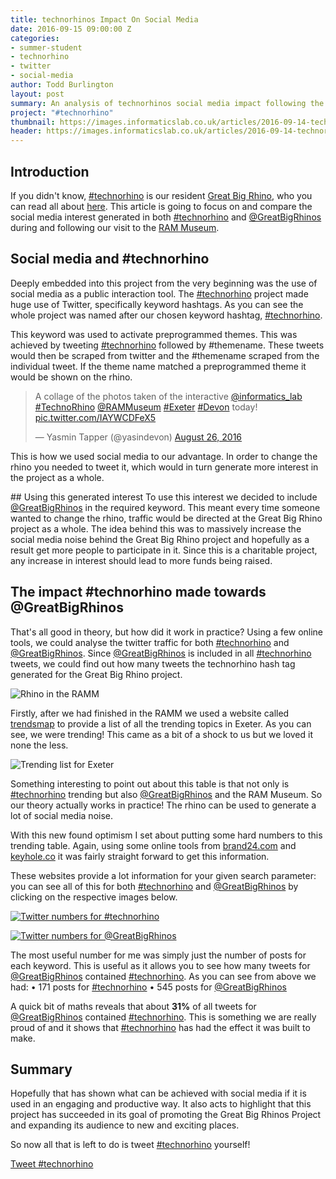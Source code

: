 ```yaml
---
title: technorhinos Impact On Social Media
date: 2016-09-15 09:00:00 Z
categories:
- summer-student
- technorhino
- twitter
- social-media
author: Todd Burlington
layout: post
summary: An analysis of technorhinos social media impact following the visit to the RAMM.
project: "#technorhino"
thumbnail: https://images.informaticslab.co.uk/articles/2016-09-14-technorhino-social-media-analysis/thumbnail.png
header: https://images.informaticslab.co.uk/articles/2016-09-14-technorhino-social-media-analysis/header.png
---
```


## Introduction
If you didn't know, [#technorhino][#Technorhino] is our resident [Great Big Rhino](http://www.greatbigrhinos.org.uk), who you can read all about [here](http://www.informaticslab.co.uk/raspberry-pi/outreach/iot/technorhino/2016/08/16/the-story-of-an-led-rhino.html). This article is going to focus on and compare the social media interest generated in both [#technorhino][#Technorhino] and [@GreatBigRhinos][@GreatBigRhino] during and following our visit to the [RAM Museum](https://rammuseum.org.uk/technorhino-visits-ramm/).

## Social media and #technorhino
Deeply embedded into this project from the very beginning was the use of social media as a public interaction tool. The [#technorhino][#Technorhino] project made huge use of Twitter, specifically keyword hashtags. As you can see the whole project was named after our chosen keyword hashtag, [#technorhino][#Technorhino].

This keyword was used to activate preprogrammed themes. This was achieved by tweeting [#technorhino][#Technorhino] followed by #themename. These tweets would then be scraped from twitter and the #themename scraped from the individual tweet. If the theme name matched a preprogrammed theme it would be shown on the rhino.

<blockquote class="twitter-tweet" data-lang="en"><p lang="en" dir="ltr">A collage of the photos taken of the interactive <a href="https://twitter.com/informatics_lab">@informatics_lab</a> <a href="https://twitter.com/hashtag/TechnoRhino?src=hash">#TechnoRhino</a> <a href="https://twitter.com/RAMMuseum">@RAMMuseum</a> <a href="https://twitter.com/hashtag/Exeter?src=hash">#Exeter</a> <a href="https://twitter.com/hashtag/Devon?src=hash">#Devon</a> today! <a href="https://t.co/IAYWCDFeX5">pic.twitter.com/IAYWCDFeX5</a></p>&mdash; Yasmin Tapper (@yasindevon) <a href="https://twitter.com/yasindevon/status/769186230307319808">August 26, 2016</a></blockquote> <script async src="//platform.twitter.com/widgets.js" charset="utf-8"></script>

This is how we used social media to our advantage. In order to change the rhino you needed to tweet it, which would in turn generate more interest in the project as a whole.

## Using this generated interest
To use this interest we decided to include [@GreatBigRhinos][@GreatBigRhino] in the required keyword. This meant every time someone wanted to change the rhino, traffic would be directed at the Great Big Rhino project as a whole. The idea behind this was to massively increase the social media noise behind the Great Big Rhino project and hopefully as a result get more people to participate in it. Since this is a charitable project, any increase in interest should lead to more funds being raised.

## The impact #technorhino made towards @GreatBigRhinos
That's all good in theory, but how did it work in practice? Using a few online tools, we could analyse the twitter traffic for both [#technorhino][#Technorhino] and [@GreatBigRhinos][@GreatBigRhino]. Since [@GreatBigRhinos][@GreatBigRhino] is included in all [#technorhino][#Technorhino] tweets, we could find out how many tweets the technorhino hash tag generated for the Great Big Rhino project.

![Rhino in the RAMM](https://images.informaticslab.co.uk/articles/2016-09-14-technorhino-social-media-analysis/in-the-ramm.jpg)

Firstly, after we had finished in the RAMM we used a website called [trendsmap](http://trendsmap.com/local/gb/exeter) to provide a list of all the trending topics in Exeter. As you can see, we were trending! This came as a bit of a shock to us but we loved it none the less.

![Trending list for Exeter](https://images.informaticslab.co.uk/articles/2016-09-14-technorhino-social-media-analysis/trending.png)

Something interesting to point out about this table is that not only is [#technorhino][#Technorhino] trending but also [@GreatBigRhinos][@GreatBigRhino] and the RAM Museum. So our theory actually works in practice! The rhino can be used to generate a lot of social media noise.

With this new found optimism I set about putting some hard numbers to this trending table. Again, using some online tools from [brand24.com](https://brand24.com) and [keyhole.co](http://keyhole.co) it was fairly straight forward to get this information.

These websites provide a lot information for your given search parameter: you can see all of this for both [#technorhino][#Technorhino] and [@GreatBigRhinos][@GreatBigRhino] by clicking on the respective images below.

[![Twitter numbers for #technorhino](https://images.informaticslab.co.uk/articles/2016-09-14-technorhino-social-media-analysis/tweet-num-technorhino.png)](https://images.informaticslab.co.uk/articles/2016-09-14-technorhino-social-media-analysis/technorhino-tracking.pdf)

[![Twitter numbers for @GreatBigRhinos](https://images.informaticslab.co.uk/articles/2016-09-14-technorhino-social-media-analysis/tweet-num-gbr.png)](https://images.informaticslab.co.uk/articles/2016-09-14-technorhino-social-media-analysis/gbr-tracking.pdf)

The most useful number for me was simply just the number of posts for each keyword. This is useful as it allows you to see how many tweets for [@GreatBigRhinos][@GreatBigRhino] contained [#technorhino][#Technorhino]. As you can see from above we had:
• 171 posts for [#technorhino][#Technorhino]
• 545 posts for [@GreatBigRhinos][@GreatBigRhino]

A quick bit of maths reveals that about **31%** of all tweets for [@GreatBigRhinos][@GreatBigRhino] contained [#technorhino][#Technorhino]. This is something we are really proud of and it shows that [#technorhino][#Technorhino] has had the effect it was built to make.  

## Summary
Hopefully that has shown what can be achieved with social media if it is used in an engaging and productive way. It also acts to highlight that this project has succeeded in its goal of promoting the Great Big Rhinos Project and expanding its audience to new and exciting places.  

So now all that is left to do is tweet [#technorhino][#Technorhino] yourself!

<a href="https://twitter.com/intent/tweet?button_hashtag=technorhino" class="twitter-hashtag-button" data-show-count="false">Tweet #technorhino</a><script async src="//platform.twitter.com/widgets.js" charset="utf-8"></script>

[#Technorhino]: https://twitter.com/search?q=%23technorhino&src=typd
[@GreatBigRhino]: https://twitter.com/greatbigrhinos?lang=en-gb
